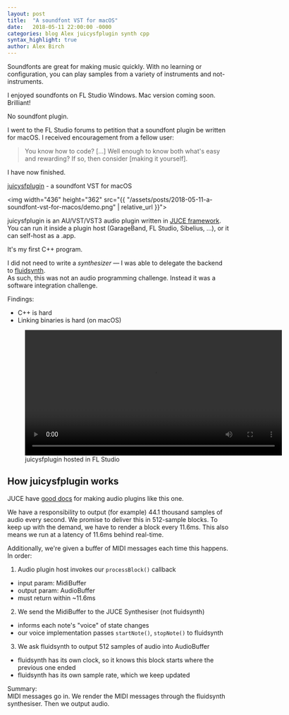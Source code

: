 ```yaml
---
layout: post
title:  "A soundfont VST for macOS"
date:   2018-05-11 22:00:00 -0000
categories: blog Alex juicysfplugin synth cpp
syntax_highlight: true
author: Alex Birch
---
```


Soundfonts are great for making music quickly. With no learning or configuration, you can play samples from a variety of instruments and not-instruments.

I enjoyed soundfonts on FL Studio Windows. Mac version coming soon. Brilliant!

No soundfont plugin.

I went to the FL Studio forums to petition that a soundfont plugin be written for macOS. I received encouragement from a fellow user:

> You know how to code? […] Well enough to know both what's easy and rewarding? If so, then consider [making it yourself].

I have now finished.

[juicysfplugin](https://github.com/Birch-san/juicysfplugin) - a soundfont VST for macOS

<img width="436" height="362" src="{{ "/assets/posts/2018-05-11-a-soundfont-vst-for-macos/demo.png" | relative_url }}">

juicysfplugin is an AU/VST/VST3 audio plugin written in [JUCE framework](https://juce.com/).  
You can run it inside a plugin host (GarageBand, FL Studio, Sibelius, …), or it can self-host as a .app.

It's my first C++ program.

I did not need to write a _synthesizer_ — I was able to delegate the backend to [fluidsynth](http://www.fluidsynth.org/).  
As such, this was not an audio programming challenge. Instead it was a software integration challenge.

Findings:

- C++ is hard
- Linking binaries is hard (on macOS)

<figure>
  <video width="583" height="285" controls>
    <!-- https://en.wikipedia.org/wiki/HTML5_video -->
    <!-- brew install MP4Box -->
    <!-- https://stackoverflow.com/a/48991053/5257399 -->
    <!-- ffmpeg -i trimmed.mov -vcodec copy -acodec copy trimmed.mp4 -->
    <!-- ffmpeg -i trimmed.mov -c:v libvpx -crf 10 -b:v 1M -c:a libvorbis trimmed.webm -->
    <!-- I've put webm first solely to save bandwidth in this case. ordinarily I'd prefer to use webm as the _fallback_. -->
    <source src="{{ "/assets/posts/2018-05-11-a-soundfont-vst-for-macos/trimmed.webm" | relative_url }}" type='video/webm; codecs="vp8.0, vorbis"'>
    <source src="{{ "/assets/posts/2018-05-11-a-soundfont-vst-for-macos/trimmed.mp4" | relative_url }}" type='video/mp4; codecs="avc1.4D0020,mp4a.40.2"'>
  </video>
  <figcaption>juicysfplugin hosted in FL Studio</figcaption>
</figure>

## How juicysfplugin works

JUCE have [good docs](https://docs.juce.com/master/tutorial_create_projucer_basic_plugin.html) for making audio plugins like this one.

We have a responsibility to output (for example) 44.1 thousand samples of audio every second.
We promise to deliver this in 512-sample blocks. To keep up with the demand, we have to render a block every 11.6ms. This also means we run at a latency of 11.6ms behind real-time.

Additionally, we're given a buffer of MIDI messages each time this happens. In order:

1. Audio plugin host invokes our `processBlock()` callback
  - input param: MidiBuffer
  - output param: AudioBuffer
  - must return within ~11.6ms
2. We send the MidiBuffer to the JUCE Synthesiser (not fluidsynth)
  - informs each note's "voice" of state changes
  - our voice implementation passes `startNote()`, `stopNote()` to fluidsynth
3. We ask fluidsynth to output 512 samples of audio into AudioBuffer
  - fluidsynth has its own clock, so it knows this block starts where the previous one ended
  - fluidsynth has its own sample rate, which we keep updated

Summary:  
MIDI messages go in. We render the MIDI messages through the fluidsynth synthesiser. Then we output audio.

